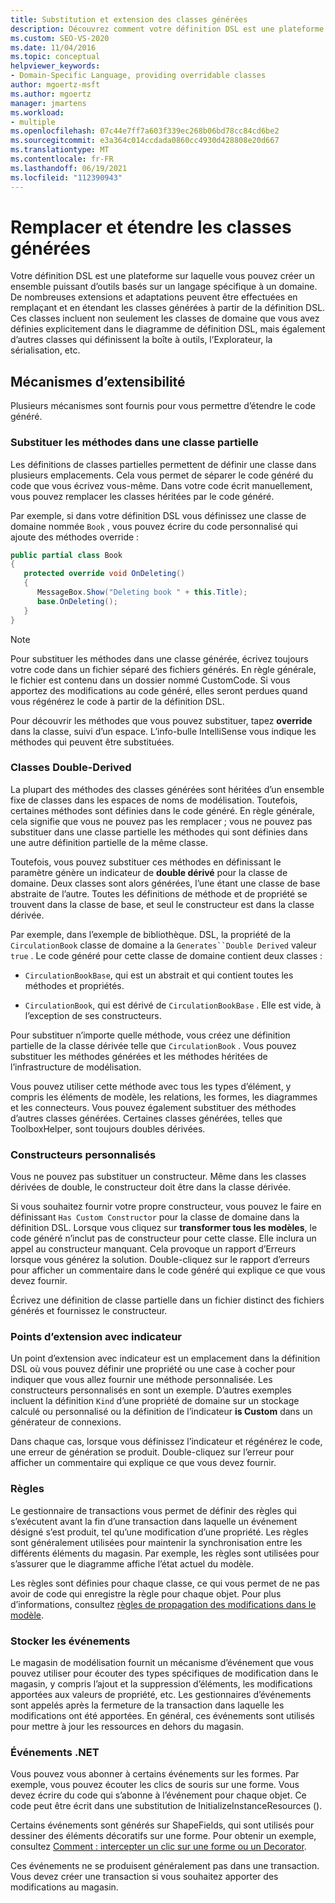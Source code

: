 ```yaml
---
title: Substitution et extension des classes générées
description: Découvrez comment votre définition DSL est une plateforme sur laquelle vous pouvez créer un ensemble puissant d’outils basés sur un langage spécifique à un domaine.
ms.custom: SEO-VS-2020
ms.date: 11/04/2016
ms.topic: conceptual
helpviewer_keywords:
- Domain-Specific Language, providing overridable classes
author: mgoertz-msft
ms.author: mgoertz
manager: jmartens
ms.workload:
- multiple
ms.openlocfilehash: 07c44e7ff7a603f339ec268b06bd78cc84cd6be2
ms.sourcegitcommit: e3a364c014ccdada0860cc4930d428808e20d667
ms.translationtype: MT
ms.contentlocale: fr-FR
ms.lasthandoff: 06/19/2021
ms.locfileid: "112390943"
---
```

# <a name="override-and-extend-the-generated-classes"></a>Remplacer et étendre les classes générées

Votre définition DSL est une plateforme sur laquelle vous pouvez créer un ensemble puissant d’outils basés sur un langage spécifique à un domaine. De nombreuses extensions et adaptations peuvent être effectuées en remplaçant et en étendant les classes générées à partir de la définition DSL. Ces classes incluent non seulement les classes de domaine que vous avez définies explicitement dans le diagramme de définition DSL, mais également d’autres classes qui définissent la boîte à outils, l’Explorateur, la sérialisation, etc.

## <a name="extensibility-mechanisms"></a>Mécanismes d’extensibilité

Plusieurs mécanismes sont fournis pour vous permettre d’étendre le code généré.

### <a name="override-methods-in-a-partial-class"></a>Substituer les méthodes dans une classe partielle

Les définitions de classes partielles permettent de définir une classe dans plusieurs emplacements. Cela vous permet de séparer le code généré du code que vous écrivez vous-même. Dans votre code écrit manuellement, vous pouvez remplacer les classes héritées par le code généré.

Par exemple, si dans votre définition DSL vous définissez une classe de domaine nommée `Book` , vous pouvez écrire du code personnalisé qui ajoute des méthodes override :

```csharp
public partial class Book
{
   protected override void OnDeleting()
   {
      MessageBox.Show("Deleting book " + this.Title);
      base.OnDeleting();
   }
}
```

> [!NOTE]
> Pour substituer les méthodes dans une classe générée, écrivez toujours votre code dans un fichier séparé des fichiers générés. En règle générale, le fichier est contenu dans un dossier nommé CustomCode. Si vous apportez des modifications au code généré, elles seront perdues quand vous régénérez le code à partir de la définition DSL.

Pour découvrir les méthodes que vous pouvez substituer, tapez **override** dans la classe, suivi d’un espace. L’info-bulle IntelliSense vous indique les méthodes qui peuvent être substituées.

### <a name="double-derived-classes"></a>Classes Double-Derived

La plupart des méthodes des classes générées sont héritées d’un ensemble fixe de classes dans les espaces de noms de modélisation. Toutefois, certaines méthodes sont définies dans le code généré. En règle générale, cela signifie que vous ne pouvez pas les remplacer ; vous ne pouvez pas substituer dans une classe partielle les méthodes qui sont définies dans une autre définition partielle de la même classe.

Toutefois, vous pouvez substituer ces méthodes en définissant le paramètre génère un indicateur de **double dérivé** pour la classe de domaine. Deux classes sont alors générées, l’une étant une classe de base abstraite de l’autre. Toutes les définitions de méthode et de propriété se trouvent dans la classe de base, et seul le constructeur est dans la classe dérivée.

Par exemple, dans l’exemple de bibliothèque. DSL, la propriété de la `CirculationBook` classe de domaine a la `Generates``Double Derived` valeur `true` . Le code généré pour cette classe de domaine contient deux classes :

- `CirculationBookBase`, qui est un abstrait et qui contient toutes les méthodes et propriétés.

- `CirculationBook`, qui est dérivé de `CirculationBookBase` . Elle est vide, à l’exception de ses constructeurs.

Pour substituer n’importe quelle méthode, vous créez une définition partielle de la classe dérivée telle que `CirculationBook` . Vous pouvez substituer les méthodes générées et les méthodes héritées de l’infrastructure de modélisation.

Vous pouvez utiliser cette méthode avec tous les types d’élément, y compris les éléments de modèle, les relations, les formes, les diagrammes et les connecteurs. Vous pouvez également substituer des méthodes d’autres classes générées. Certaines classes générées, telles que ToolboxHelper, sont toujours doubles dérivées.

### <a name="custom-constructors"></a>Constructeurs personnalisés

Vous ne pouvez pas substituer un constructeur. Même dans les classes dérivées de double, le constructeur doit être dans la classe dérivée.

Si vous souhaitez fournir votre propre constructeur, vous pouvez le faire en définissant `Has Custom Constructor` pour la classe de domaine dans la définition DSL. Lorsque vous cliquez sur **transformer tous les modèles**, le code généré n’inclut pas de constructeur pour cette classe. Elle inclura un appel au constructeur manquant. Cela provoque un rapport d’Erreurs lorsque vous générez la solution. Double-cliquez sur le rapport d’erreurs pour afficher un commentaire dans le code généré qui explique ce que vous devez fournir.

Écrivez une définition de classe partielle dans un fichier distinct des fichiers générés et fournissez le constructeur.

### <a name="flagged-extension-points"></a>Points d’extension avec indicateur

Un point d’extension avec indicateur est un emplacement dans la définition DSL où vous pouvez définir une propriété ou une case à cocher pour indiquer que vous allez fournir une méthode personnalisée. Les constructeurs personnalisés en sont un exemple. D’autres exemples incluent la définition `Kind` d’une propriété de domaine sur un stockage calculé ou personnalisé ou la définition de l’indicateur **is Custom** dans un générateur de connexions.

Dans chaque cas, lorsque vous définissez l’indicateur et régénérez le code, une erreur de génération se produit. Double-cliquez sur l’erreur pour afficher un commentaire qui explique ce que vous devez fournir.

### <a name="rules"></a>Règles

Le gestionnaire de transactions vous permet de définir des règles qui s’exécutent avant la fin d’une transaction dans laquelle un événement désigné s’est produit, tel qu’une modification d’une propriété. Les règles sont généralement utilisées pour maintenir la synchronisation entre les différents éléments du magasin. Par exemple, les règles sont utilisées pour s’assurer que le diagramme affiche l’état actuel du modèle.

Les règles sont définies pour chaque classe, ce qui vous permet de ne pas avoir de code qui enregistre la règle pour chaque objet. Pour plus d’informations, consultez [règles de propagation des modifications dans le modèle](../modeling/rules-propagate-changes-within-the-model.md).

### <a name="store-events"></a>Stocker les événements

Le magasin de modélisation fournit un mécanisme d’événement que vous pouvez utiliser pour écouter des types spécifiques de modification dans le magasin, y compris l’ajout et la suppression d’éléments, les modifications apportées aux valeurs de propriété, etc. Les gestionnaires d’événements sont appelés après la fermeture de la transaction dans laquelle les modifications ont été apportées. En général, ces événements sont utilisés pour mettre à jour les ressources en dehors du magasin.

### <a name="net-events"></a>Événements .NET

Vous pouvez vous abonner à certains événements sur les formes. Par exemple, vous pouvez écouter les clics de souris sur une forme. Vous devez écrire du code qui s’abonne à l’événement pour chaque objet. Ce code peut être écrit dans une substitution de InitializeInstanceResources ().

Certains événements sont générés sur ShapeFields, qui sont utilisés pour dessiner des éléments décoratifs sur une forme. Pour obtenir un exemple, consultez [Comment : intercepter un clic sur une forme ou un Decorator](../modeling/how-to-intercept-a-click-on-a-shape-or-decorator.md).

Ces événements ne se produisent généralement pas dans une transaction. Vous devez créer une transaction si vous souhaitez apporter des modifications au magasin.
